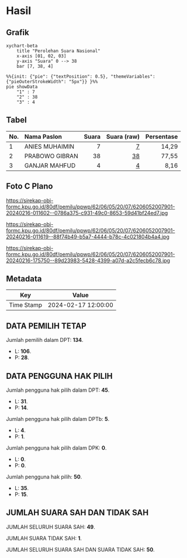 # Hasil

## Grafik

```mermaid
xychart-beta
    title "Perolehan Suara Nasional"
    x-axis [01, 02, 03]
    y-axis "Suara" 0 --> 38
    bar [7, 38, 4]
```

```mermaid
%%{init: {"pie": {"textPosition": 0.5}, "themeVariables": {"pieOuterStrokeWidth": "5px"}} }%%
pie showData
    "1" : 7
    "2" : 38
    "3" : 4
```

## Tabel

| No. | Nama Paslon    | Suara | Suara (raw) | Persentase |
|:--- |:-------------- | -----:| -----------:| ----------:|
| 1   | ANIES MUHAIMIN | 7     | [7][p-1]    | 14,29      |
| 2   | PRABOWO GIBRAN | 38    | [38][p-2]   | 77,55      |
| 3   | GANJAR MAHFUD  | 4     | [4][p-3]    | 8,16       |


[p-1]: https://github.com/gigit-pemilu/pemilu-2024/blob/main/pilpres/hitung-suara/sub/62-kalimantan-tengah/sub/06-katingan/sub/05-katingan-tengah/sub/2007-samba-katung/sub/901-tps/sub/paslon-1.txt
[p-2]: https://github.com/gigit-pemilu/pemilu-2024/blob/main/pilpres/hitung-suara/sub/62-kalimantan-tengah/sub/06-katingan/sub/05-katingan-tengah/sub/2007-samba-katung/sub/901-tps/sub/paslon-2.txt
[p-3]: https://github.com/gigit-pemilu/pemilu-2024/blob/main/pilpres/hitung-suara/sub/62-kalimantan-tengah/sub/06-katingan/sub/05-katingan-tengah/sub/2007-samba-katung/sub/901-tps/sub/paslon-3.txt

## Foto C Plano

https://sirekap-obj-formc.kpu.go.id/80df/pemilu/ppwp/62/06/05/20/07/6206052007901-20240216-011602--0786a375-c931-49c0-8653-59d41bf24ed7.jpg

https://sirekap-obj-formc.kpu.go.id/80df/pemilu/ppwp/62/06/05/20/07/6206052007901-20240216-011619--88f74b49-b5a7-4444-b78c-4c021804b4a4.jpg

https://sirekap-obj-formc.kpu.go.id/80df/pemilu/ppwp/62/06/05/20/07/6206052007901-20240216-175750--89d23983-5428-4399-a07d-a2c5fecb6c78.jpg


## Metadata

| Key        | Value               |
| ---------- | ------------------- |
| Time Stamp | 2024-02-17 12:00:00 |


## DATA PEMILIH TETAP

Jumlah pemilih dalam DPT: **134**.
 * L: **106**.
 * P: **28**.

## DATA PENGGUNA HAK PILIH

Jumlah pengguna hak pilih dalam DPT: **45**.
 * L: **31**.
 * P: **14**.

Jumlah pengguna hak pilih dalam DPTb: **5**.
 * L: **4**.
 * P: **1**.

Jumlah pengguna hak pilih dalam DPK: **0**.
 * L: **0**.
 * P: **0**.

Jumlah pengguna hak pilih: **50**.
 * L: **35**.
 * P: **15**.

## JUMLAH SUARA SAH DAN TIDAK SAH

JUMLAH SELURUH SUARA SAH: **49**.

JUMLAH SUARA TIDAK SAH: **1**.

JUMLAH SELURUH SUARA SAH DAN SUARA TIDAK SAH: **50**.



